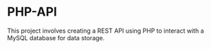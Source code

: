 # PHP-API
This project involves creating a REST API using PHP to interact with a MySQL database for data storage.

